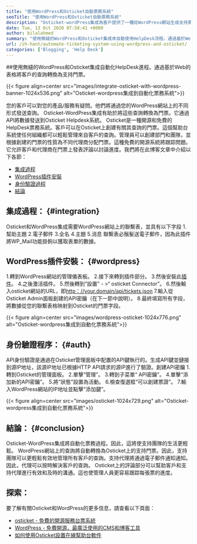 ```yaml
---
title: "使用WordPress和Osticket自動票務系統" 
seoTitle: "使用WordPress和Osticket自動票務系統" 
description: "Osticket-wordPress集成為客戶提供了一種從WordPress網站生成支持票並從Osticket儀表板進行管理的方法。" 
date: Tue, 13 Oct 2020 07:58:41 +0000
author: bilalahmed
summary: "使用無縫的WordPress和Osticket集成來自動使用HelpDesk流程。通過基於Web的表格將客戶的查詢轉換為支持門票。" 
url: /zh-hant/automate-ticketing-system-using-wordpress-and-osticket/
categories: ['Blogging', 'Help Desk']
---
```


##使用無縫的WordPress和Osticket集成自動化HelpDesk進程。通過基於Web的表格將客戶的查詢轉換為支持門票。

{{< figure align=center src="images/integrate-osticket-with-wordpress-banner-1024x536.png" alt="Osticket-wordpress集成到自動化票務系統">}}

您的客戶可以對您的產品/服務有疑問。他們將通過您的WordPress網站上的不同形式發送查詢。 Osticket-WordPress集成有助於將這些查詢轉換為門票。它通過API將數據發送到Osticket Helpdesk系統。
Osticket是一種開源和免費的HelpDesk票務系統。客戶可以在Osticket上創建有關其查詢的門票。這個幫助台系統使任何組織都可以輕鬆管理來自客戶的查詢。管理員可以創建部門和團隊，並根據創建的門票的性質為不同代理商分配門票。這種免費的開源系統將跟踪問題。它允許客戶和代理商在門票上發表評論以討論進度。我們將在此博客文章中介紹以下各節：
  * [集成過程][1]
  * [WordPress插件安裝][2]
  * [身份驗證過程][3]
  * [結論][4]

## 集成過程： {#integration}

Osticket和WordPress集成需要WordPress網站上的聯繫表，並具有以下字段
  1.幫助主題
  2.電子郵件
  3.全名
  4.主題
  5.消息
聯繫表必鬚髮送電子郵件，因為此插件將WP_Mail功能掛鉤以獲取表單的數據。

## WordPress插件安裝： {#wordpress}

  1.轉到WordPress網站的管理儀表板。
  2.接下來轉到插件部分。
  3.然後安裝此[插件][5]。
  4.之後激活插件。
  5.然後轉到“設置”  - >“ osticket Connector”。
  6.然後輸入osticket網站的URL，即[http：//your.domain/api/tickets.json][6]
  7.輸入從Osticket Admin面板創建的API密鑰（在下一節中說明）。
  8.最終填寫所有字段，將數據從您的聯繫表格映射到Osticket的門票字段。

{{< figure align=center src="images/wordpress-osticket-1024x776.png" alt="Osticket-wordpress集成到自動化票務系統">}}


## 身份驗證程序： {#auth}

API身份驗證是通過在Osticket管理面板中配置的API鍵執行的。生成API鍵並鏈接到源IP地址，該源IP地址已根據HTTP API請求的源IP進行了驗證。創建API密鑰
  1.轉到Osticket的管理面板。
  2.單擊“管理”。
  3.轉到子菜單“ API密鑰”。
  4.單擊“添加新的API密鑰”。
  5.將“狀態”設置為活動。
  6.檢查復選框“可以創建票證”。
  7.輸入WordPress網站的IP地址並點擊“添加鍵”。

{{< figure align=center src="images/osticket-1024x729.png" alt="Osticket-wordpress集成到自動化票務系統">}}


## 結論： {#conclusion}

Osticket-WordPress集成將自動化票務過程。因此，這將使支持團隊的生活更輕鬆。 WordPress網站上的查詢將自動轉換為Osticket上的支持門票。因此，支持團隊可以更輕鬆有效地管理所有客戶的查詢。支持代理將通過電子郵件通知通知。因此，代理可以按時解決客戶的查詢。 Osticket上的評論部分可以幫助客戶和支持代理進行有效和及時的溝通。這也使管理人員更容易跟踪每張票的進度。

## 探索：
要了解有關Osticket和WordPress的更多信息，請查看以下頁面：
  * [osticket  - 免費的開源服務台票系統][7]
  * [WordPress  - 免費開源，最廣泛使用的CMS和博客工具][8]
  * [如何使用Osticket設置在線幫助台軟件][9]



[1]: #integration
[2]: #wordpress
[3]: #auth
[4]: #conclusion
[5]: https://href.li/?https://wordpress.org/plugins/scand-osticket-connector/
[6]: https://href.li/?http://your.domain/api/tickets.json
[7]: https://href.li/?https://products.containerize.com/helpdesk/osticket
[8]: https://href.li/?https://products.containerize.com/blogging/wordpress
[9]: https://blog.containerize.com/helpdesk/how-to-set-up-help-desk-system-using-osticket/
